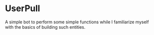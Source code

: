 # UserPull

A simple bot to perform some simple functions while I familiarize myself with the basics of building such entities.